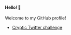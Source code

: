 #### Hello! 👋

Welcome to my GitHub profile! 

- [Cryptic Twitter challenge](https://twitter.com/gitpancake)
